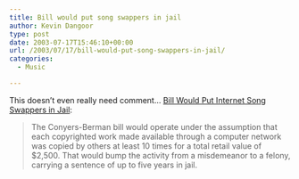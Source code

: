 ```yaml
---
title: Bill would put song swappers in jail
author: Kevin Dangoor
type: post
date: 2003-07-17T15:46:10+00:00
url: /2003/07/17/bill-would-put-song-swappers-in-jail/
categories:
  - Music

---
```

This doesn&#8217;t even really need comment&#8230; [Bill Would Put Internet Song Swappers in Jail][1]:

> The Conyers-Berman bill would operate under the assumption that each copyrighted work made available through a computer network was copied by others at least 10 times for a total retail value of $2,500. That would bump the activity from a misdemeanor to a felony, carrying a sentence of up to five years in jail.

 [1]: http://story.news.yahoo.com/news?tmpl=story&cid=769&ncid=768&e=2&u=/nm/20030717/music_nm/music_internet_dc "Yahoo! News - Bill Would Put Internet Song Swappers in Jail"